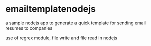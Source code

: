 # emailtemplatenodejs
a sample nodejs app to generate a quick template for sending email resumes to companies

use of regrex module, file write and file read in nodejs

